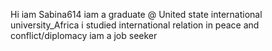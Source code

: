 Hi iam Sabina614
iam a graduate @ United state international university_Africa
i studied international relation in peace and conflict/diplomacy
iam a job seeker
